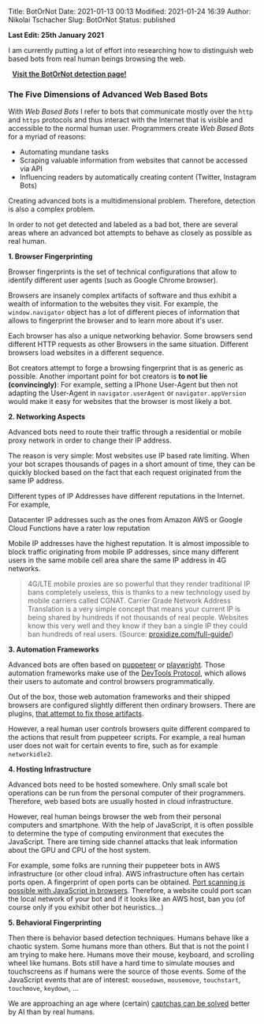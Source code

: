 Title: BotOrNot
Date: 2021-01-13 00:13
Modified: 2021-01-24 16:39
Author: Nikolai Tschacher
Slug: BotOrNot
Status: published

**Last Edit: 25th January 2021**

I am currently putting a lot of effort into researching how to distinguish web based bots from real human beings browsing the web.

<a class="btn" href="https://bot.incolumitas.com" style="padding: 8px; font-weight: 600;">Visit the BotOrNot detection page!</a>

### The Five Dimensions of Advanced Web Based Bots

With *Web Based Bots* I refer to bots that communicate mostly over the `http` and `https` protocols and thus interact with the Internet that is visible and accessible to the normal human user. Programmers create *Web Based Bots* for a myriad of reasons:

+ Automating mundane tasks
+ Scraping valuable information from websites that cannot be accessed via API
+ Influencing readers by automatically creating content (Twitter, Instagram Bots)

Creating advanced bots is a multidimensional problem. Therefore, detection is also a complex problem.

In order to not get detected and labeled as a bad bot, there are several areas where an advanced bot attempts to behave as closely as possible as real human.

**1. Browser Fingerprinting**

Browser fingerprints is the set of technical configurations that allow to identify different user agents (such as Google Chrome browser).

Browsers are insanely complex artifacts of software and thus exhibit a wealth of information to the websites they visit. For example, the `window.navigator` object has a lot of different pieces of information that allows to fingerprint the browser and to learn more about it's user.

Each browser has also a unique networking behavior. Some browsers send different HTTP requests as other Browsers in the same situation. Different browsers load websites in a different sequence.

Bot creators attempt to forge a browsing fingerprint that is as generic as possible. Another important point for bot creators is **to not lie (convincingly)**: For example, setting a IPhone User-Agent but then not adapting the User-Agent in `navigator.userAgent` or `navigator.appVersion` would make it easy for websites that the browser is most likely a bot.

**2. Networking Aspects**

Advanced bots need to route their traffic through a residential or mobile proxy network in order to change their IP address.

The reason is very simple: Most websites use IP based rate limiting. When your bot scrapes thousands of pages in a short amount of time, they can be quickly blocked based on the fact that each request originated from the same IP address. 

Different types of IP Addresses have different reputations in the Internet. For example, 

Datacenter IP addresses such as the ones from Amazon AWS or Google Cloud Functions have a rater low reputation

Mobile IP addresses have the highest reputation. It is almost impossible to block traffic originating from mobile IP addresses, since many different users in the same mobile cell area share the same IP address in 4G networks.

> 4G/LTE mobile proxies are so powerful that they render traditional IP bans completely useless, this is thanks to a new technology used by mobile carriers called CGNAT. Carrier Grade Network Address Translation is a very simple concept that means your current IP is being shared by hundreds if not thousands of real people. Websites know this very well and they know if they ban a single IP they could ban hundreds of real users. (Source: [proxidize.com/full-guide/](https://proxidize.com/full-guide/))

**3. Automation Frameworks**

Advanced bots are often based on [puppeteer](https://github.com/puppeteer/puppeteer) or [playwright](https://github.com/microsoft/playwright). Those automation frameworks make use of the [DevTools Protocol](https://chromedevtools.github.io/devtools-protocol/), which allows their users to automate and control browsers programmatically.

Out of the box, those web automation frameworks and their shipped browsers are configured slightly different then ordinary browsers. There are plugins, [that attempt to fix those artifacts](https://github.com/berstend/puppeteer-extra/tree/master/packages/puppeteer-extra-plugin-stealth#readme).

However, a real human user controls browsers quite different compared to the actions that result from puppeteer scripts. For example, a real human user does not wait for certain events to fire, such as for example `networkidle2`.

**4. Hosting Infrastructure**

Advanced bots need to be hosted somewhere. Only small scale bot operations can be run from the personal computer of their programmers. Therefore, web based bots are usually hosted in cloud infrastructure.

However, real human beings browser the web from their personal computers and smartphone. With the help of JavaScript, it is often possible to determine the type of computing environment that executes the JavaScript. There are timing side channel attacks that leak information about the GPU and CPU of the host system.

For example, some folks are running their puppeteer bots in AWS infrastructure (or other cloud infra). 
AWS infrastructure often has certain ports open. A fingerprint of open ports can be obtained. 
[Port scanning is possible with JavaScript in browsers](https://incolumitas.com/2021/01/10/browser-based-port-scanning/).
Therefore, a website could port scan the local network of your bot and if it looks like an AWS host, ban you (of course only if you exhibit other bot heuristics...)

**5. Behavioral Fingerprinting**

Then there is behavior based detection techniques. Humans behave like a chaotic system. Some humans more than others. But that is not the point I am trying to make here. Humans move their mouse, keyboard, and scrolling wheel like humans. Bots still have a hard time to simulate mouses and touchscreens as if humans were the source of those events. Some of the JavaScript events that are of interest: `mousedown`, `mousemove`, `touchstart`, `touchmove`, `keydown`, ...

We are approaching an age where (certain) [captchas can be solved](https://incolumitas.com/2021/01/02/breaking-audio-recaptcha-with-googles-own-speech-to-text-api/) better by AI than by real humans.
